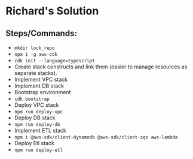 # Richard's Solution


## Steps/Commands:

- `mkdir lock_repo`
- `npm i -g aws-cdk`
- `cdk init --language=typescript`
- Create stack constructs and link them (easier to manage resources as separate stacks).
- Implement VPC stack
- Implement DB stack
- Bootstrap environment
- `cdk bootstrap`
- Deploy VPC stack
- `npm run deploy-vpc`
- Deploy DB stack
- `npm run deploy-db`
- Implement ETL stack
- `npm i @aws-sdk/client-dynamodb @aws-sdk/client-sqs aws-lambda`
- Deploy Etl stack
- `npm run deploy-etl`